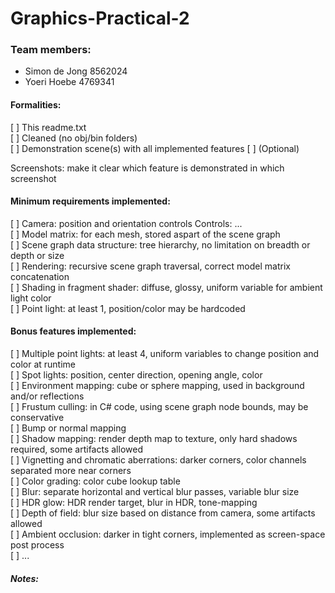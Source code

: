 # Graphics-Practical-2

### Team members:  
- Simon de Jong 8562024  
- Yoeri Hoebe 4769341 

#### Formalities:   
\[ \]  This readme.txt   
\[ \]  Cleaned (no obj/bin folders)   
\[ \]  Demonstration scene(s) with all implemented features \[ \] (Optional)   
  
Screenshots: make it clear which feature is demonstrated in which screenshot  
  
#### Minimum requirements implemented:  
\[ \] Camera: position and orientation controls Controls: \...   
\[ \] Model matrix: for each mesh, stored aspart of the scene graph   
\[ \] Scene graph data structure: tree hierarchy, no limitation on breadth or depth or size  
\[ \] Rendering: recursive scene graph traversal, correct model matrix concatenation   
\[ \] Shading in fragment shader: diffuse, glossy, uniform variable for ambient light color  
\[ \] Point light: at least 1, position/color may be hardcoded  

#### Bonus features implemented:  
\[ \] Multiple point lights: at least 4, uniform variables to change position and color at runtime   
\[ \] Spot lights: position, center direction, opening angle, color   
\[ \] Environment mapping: cube or sphere mapping, used in background and/or reflections   
\[ \] Frustum culling: in C# code, using scene graph node bounds, may be conservative   
\[ \] Bump or normal mapping   
\[ \] Shadow mapping: render depth map to texture, only hard shadows required, some artifacts allowed   
\[ \] Vignetting and chromatic aberrations: darker corners, color channels separated more near corners   
\[ \] Color grading: color cube lookup table   
\[ \] Blur: separate horizontal and vertical blur passes, variable blur size   
\[ \] HDR glow: HDR render target, blur in HDR, tone-mapping   
\[ \] Depth of field: blur size based on distance from camera, some artifacts allowed   
\[ \] Ambient occlusion: darker in tight corners, implemented as screen-space post process   
\[ \] \...  

##### Notes:  
